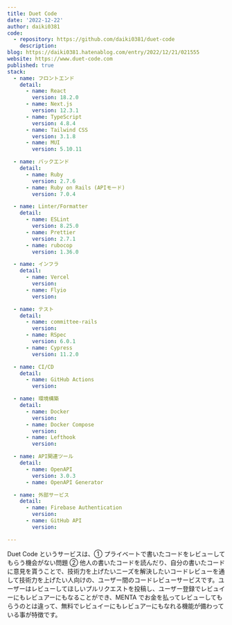 ```yaml
---
title: Duet Code
date: '2022-12-22'
author: daiki0381
code: 
  - repository: https://github.com/daiki0381/duet-code 
    description:
blog: https://daiki0381.hatenablog.com/entry/2022/12/21/021555
website: https://www.duet-code.com
published: true
stack:
  - name: フロントエンド
    detail: 
      - name: React
        version: 18.2.0
      - name: Next.js
        version: 12.3.1
      - name: TypeScript
        version: 4.8.4
      - name: Tailwind CSS
        version: 3.1.8
      - name: MUI
        version: 5.10.11

  - name: バックエンド
    detail:
      - name: Ruby
        version: 2.7.6
      - name: Ruby on Rails (APIモード)
        version: 7.0.4

  - name: Linter/Formatter
    detail:
      - name: ESLint
        version: 8.25.0
      - name: Prettier
        version: 2.7.1
      - name: rubocop
        version: 1.36.0

  - name: インフラ
    detail:
      - name: Vercel
        version: 
      - name: Flyio
        version:

  - name: テスト
    detail:
      - name: committee-rails
        version: 
      - name: RSpec
        version: 6.0.1
      - name: Cypress
        version: 11.2.0

  - name: CI/CD
    detail:
      - name: GitHub Actions
        version: 

  - name: 環境構築
    detail:
      - name: Docker
        version: 
      - name: Docker Compose
        version: 
      - name: Lefthook
        version:

  - name: API関連ツール
    detail:
      - name: OpenAPI
        version: 3.0.3
      - name: OpenAPI Generator

  - name: 外部サービス
    detail:
      - name: Firebase Authentication
        version: 
      - name: GitHub API
        version: 

---
```


Duet Code というサービスは、① プライベートで書いたコードをレビューしてもらう機会がない問題 ② 他人の書いたコードを読んだり、自分の書いたコードに意見を貰うことで、技術力を上げたいニーズを解決したいコードレビューを通して技術力を上げたい人向けの、ユーザー間のコードレビューサービスです。ユーザーはレビューしてほしいプルリクエストを投稿し、ユーザー登録でレビュイーにもレビュアーにもなることができ、MENTA でお金を払ってレビューしてもらうのとは違って、無料でレビュイーにもレビュアーにもなれる機能が備わっている事が特徴です。
